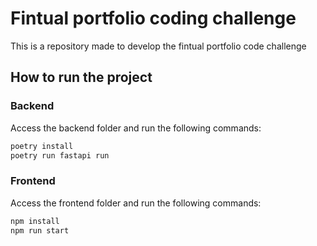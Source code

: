 # Fintual portfolio coding challenge

This is a repository made to develop the fintual portfolio code challenge

## How to run the project

### Backend

Access the backend folder and run the following commands:

```bash
poetry install
poetry run fastapi run
```

### Frontend

Access the frontend folder and run the following commands:

```bash
npm install
npm run start
```
